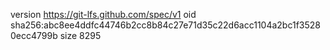 version https://git-lfs.github.com/spec/v1
oid sha256:abc8ee4ddfc44746b2cc8b84c27e71d35c22d6acc1104a2bc1f35280ecc4799b
size 8295
